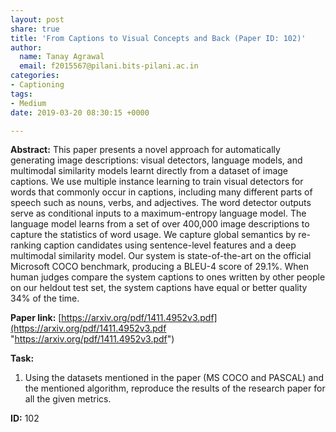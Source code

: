 ```yaml
---
layout: post
share: true
title: 'From Captions to Visual Concepts and Back (Paper ID: 102)'
author:
  name: Tanay Agrawal
  email: f2015567@pilani.bits-pilani.ac.in
categories:
- Captioning
tags:
- Medium
date: 2019-03-20 08:30:15 +0000

---
```

**Abstract:** This paper presents a novel approach for automatically generating image descriptions: visual detectors, language models, and multimodal similarity models learnt directly from a dataset of image captions. We use multiple instance learning to train visual detectors for words that commonly occur in captions, including many different parts of speech such as nouns, verbs, and adjectives. The word detector outputs serve as conditional inputs to a maximum-entropy language model. The language model learns from a set of over 400,000 image descriptions to capture the statistics of word usage. We capture global semantics by re-ranking caption candidates using sentence-level features and a deep multimodal similarity model. Our system is state-of-the-art on the official Microsoft COCO benchmark, producing a BLEU-4 score of 29.1%. When human judges compare the system captions to ones written by other people on our heldout test set, the system captions have equal or better quality 34% of the time.

**Paper link:** [https://arxiv.org/pdf/1411.4952v3.pdf](https://arxiv.org/pdf/1411.4952v3.pdf "https://arxiv.org/pdf/1411.4952v3.pdf")

**Task:**

1. Using the datasets mentioned in the paper (MS COCO and PASCAL) and the mentioned algorithm, reproduce the results of the research paper for all the given metrics.

**ID:** 102